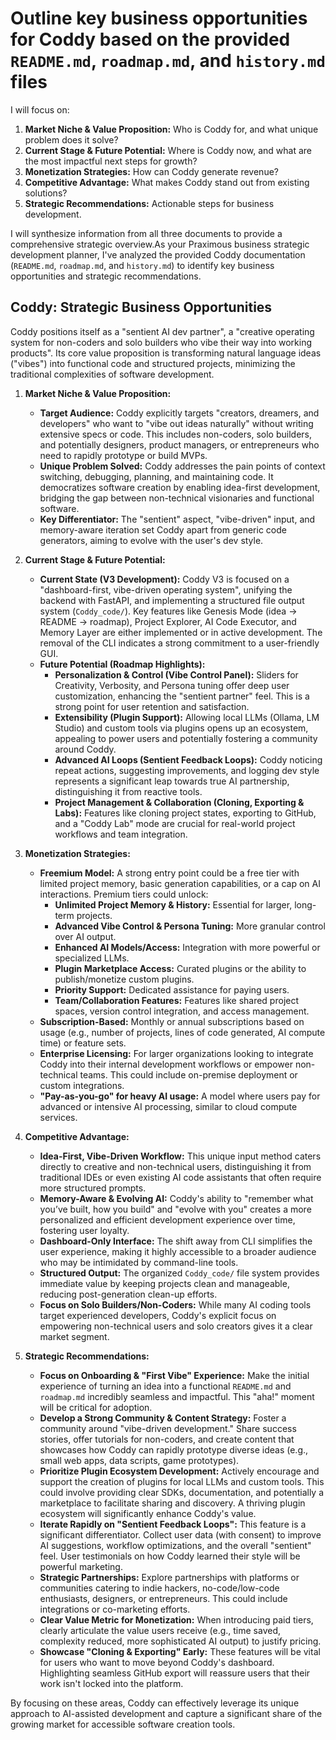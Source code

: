 # Outline key business opportunities for Coddy based on the provided `README.md`, `roadmap.md`, and `history.md` files

I will focus on:

1. **Market Niche & Value Proposition:** Who is Coddy for, and what unique problem does it solve?
2. **Current Stage & Future Potential:** Where is Coddy now, and what are the most impactful next steps for growth?
3. **Monetization Strategies:** How can Coddy generate revenue?
4. **Competitive Advantage:** What makes Coddy stand out from existing solutions?
5. **Strategic Recommendations:** Actionable steps for business development.

I will synthesize information from all three documents to provide a comprehensive strategic overview.As your Praximous business strategic development planner, I've analyzed the provided Coddy documentation (`README.md`, `roadmap.md`, and `history.md`) to identify key business opportunities and strategic recommendations.

## Coddy: Strategic Business Opportunities

Coddy positions itself as a "sentient AI dev partner", a "creative operating system for non-coders and solo builders who vibe their way into working products". Its core value proposition is transforming natural language ideas ("vibes") into functional code and structured projects, minimizing the traditional complexities of software development.

1. **Market Niche & Value Proposition:**
    * **Target Audience:** Coddy explicitly targets "creators, dreamers, and developers" who want to "vibe out ideas naturally" without writing extensive specs or code. This includes non-coders, solo builders, and potentially designers, product managers, or entrepreneurs who need to rapidly prototype or build MVPs.
    * **Unique Problem Solved:** Coddy addresses the pain points of context switching, debugging, planning, and maintaining code. It democratizes software creation by enabling idea-first development, bridging the gap between non-technical visionaries and functional software.
    * **Key Differentiator:** The "sentient" aspect, "vibe-driven" input, and memory-aware iteration set Coddy apart from generic code generators, aiming to evolve with the user's dev style.

2. **Current Stage & Future Potential:**
    * **Current State (V3 Development):** Coddy V3 is focused on a "dashboard-first, vibe-driven operating system", unifying the backend with FastAPI, and implementing a structured file output system (`Coddy_code/`). Key features like Genesis Mode (idea → README → roadmap), Project Explorer, AI Code Executor, and Memory Layer are either implemented or in active development. The removal of the CLI indicates a strong commitment to a user-friendly GUI.
    * **Future Potential (Roadmap Highlights):**
        * **Personalization & Control (Vibe Control Panel):** Sliders for Creativity, Verbosity, and Persona tuning offer deep user customization, enhancing the "sentient partner" feel. This is a strong point for user retention and satisfaction.
        * **Extensibility (Plugin Support):** Allowing local LLMs (Ollama, LM Studio) and custom tools via plugins opens up an ecosystem, appealing to power users and potentially fostering a community around Coddy.
        * **Advanced AI Loops (Sentient Feedback Loops):** Coddy noticing repeat actions, suggesting improvements, and logging dev style represents a significant leap towards true AI partnership, distinguishing it from reactive tools.
        * **Project Management & Collaboration (Cloning, Exporting & Labs):** Features like cloning project states, exporting to GitHub, and a "Coddy Lab" mode are crucial for real-world project workflows and team integration.

3. **Monetization Strategies:**
    * **Freemium Model:** A strong entry point could be a free tier with limited project memory, basic generation capabilities, or a cap on AI interactions. Premium tiers could unlock:
        * **Unlimited Project Memory & History:** Essential for larger, long-term projects.
        * **Advanced Vibe Control & Persona Tuning:** More granular control over AI output.
        * **Enhanced AI Models/Access:** Integration with more powerful or specialized LLMs.
        * **Plugin Marketplace Access:** Curated plugins or the ability to publish/monetize custom plugins.
        * **Priority Support:** Dedicated assistance for paying users.
        * **Team/Collaboration Features:** Features like shared project spaces, version control integration, and access management.
    * **Subscription-Based:** Monthly or annual subscriptions based on usage (e.g., number of projects, lines of code generated, AI compute time) or feature sets.
    * **Enterprise Licensing:** For larger organizations looking to integrate Coddy into their internal development workflows or empower non-technical teams. This could include on-premise deployment or custom integrations.
    * **"Pay-as-you-go" for heavy AI usage:** A model where users pay for advanced or intensive AI processing, similar to cloud compute services.

4. **Competitive Advantage:**
    * **Idea-First, Vibe-Driven Workflow:** This unique input method caters directly to creative and non-technical users, distinguishing it from traditional IDEs or even existing AI code assistants that often require more structured prompts.
    * **Memory-Aware & Evolving AI:** Coddy's ability to "remember what you’ve built, how you build" and "evolve with you" creates a more personalized and efficient development experience over time, fostering user loyalty.
    * **Dashboard-Only Interface:** The shift away from CLI simplifies the user experience, making it highly accessible to a broader audience who may be intimidated by command-line tools.
    * **Structured Output:** The organized `Coddy_code/` file system provides immediate value by keeping projects clean and manageable, reducing post-generation clean-up efforts.
    * **Focus on Solo Builders/Non-Coders:** While many AI coding tools target experienced developers, Coddy's explicit focus on empowering non-technical users and solo creators gives it a clear market segment.

5. **Strategic Recommendations:**
    * **Focus on Onboarding & "First Vibe" Experience:** Make the initial experience of turning an idea into a functional `README.md` and `roadmap.md` incredibly seamless and impactful. This "aha!" moment will be critical for adoption.
    * **Develop a Strong Community & Content Strategy:** Foster a community around "vibe-driven development." Share success stories, offer tutorials for non-coders, and create content that showcases how Coddy can rapidly prototype diverse ideas (e.g., small web apps, data scripts, game prototypes).
    * **Prioritize Plugin Ecosystem Development:** Actively encourage and support the creation of plugins for local LLMs and custom tools. This could involve providing clear SDKs, documentation, and potentially a marketplace to facilitate sharing and discovery. A thriving plugin ecosystem will significantly enhance Coddy's value.
    * **Iterate Rapidly on "Sentient Feedback Loops":** This feature is a significant differentiator. Collect user data (with consent) to improve AI suggestions, workflow optimizations, and the overall "sentient" feel. User testimonials on how Coddy learned their style will be powerful marketing.
    * **Strategic Partnerships:** Explore partnerships with platforms or communities catering to indie hackers, no-code/low-code enthusiasts, designers, or entrepreneurs. This could include integrations or co-marketing efforts.
    * **Clear Value Metric for Monetization:** When introducing paid tiers, clearly articulate the value users receive (e.g., time saved, complexity reduced, more sophisticated AI output) to justify pricing.
    * **Showcase "Cloning & Exporting" Early:** These features will be vital for users who want to move beyond Coddy's dashboard. Highlighting seamless GitHub export will reassure users that their work isn't locked into the platform.

By focusing on these areas, Coddy can effectively leverage its unique approach to AI-assisted development and capture a significant share of the growing market for accessible software creation tools.
